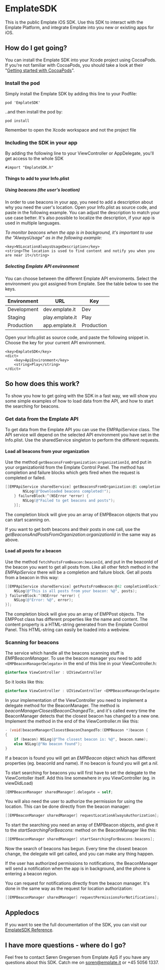 # EmplateSDK

This is the public Emplate iOS SDK. Use this SDK to interact with the Emplate Platform, and integrate Emplate into you new or existing apps for iOS.

## How do I get going?
You can install the Emplate SDK into your Xcode project using CocoaPods. If you're not familiar with CocoaPods, you should take a look at their "[Getting started with CocoaPods](https://guides.cocoapods.org/using/getting-started.html)".

### Install the pod
Simply install the Emplate SDK by adding this line to your Podfile:

`pod 'EmplateSDK'`

..and then install the pod by:

`pod install`

Remember to open the Xcode workspace and not the project file

### Including the SDK in your app
By adding the following line to your ViewController or AppDelegate, you'll get access to the whole SDK

`#import "EmplateSDK.h"`

#### Things to add to your Info.plist
##### Using beacons (the user's location)
In order to use beacons in your app, you need to add a description about why you need the user's location. Open your Info.plist as source code, and paste in the following example. You can adjust the description to match your use case better. It's also possible to localize the description, if your app is used in multiple languages.

_To monitor beacons when the app is in background, it's important to use the "AlwaysUsage" as in the following example:_

``` plist
<key>NSLocationAlwaysUsageDescription</key>
<string>The location is used to find content and notify you when you are near it</string>
```

##### Selecting Emplate API environment
You can choose between the different Emplate API enviroments. Select the environment you got assigned from Emplate. See the table below to see the keys.

| Environment        | URL              | Key        |
| ------------------ | ---------------- | ---------- |
| Development        | dev.emplate.it   | Dev        |
| Staging            | play.emplate.it  | Play       |
| Production         | app.emplate.it   | Production |

Open your Info.plist as source code, and paste the following snippet in. Choose the key for your current API environment.

``` plist
<key>EmplateSDK</key>
<dict>
	<key>ApiEnvironment</key>
	<string>Play</string>
</dict>
```

## So how does this work?
To show you how to get going with the SDK in a fast way, we will show you some simple examples of how to load data from the API, and how to start the searching for beacons.

### Get data from the Emplate API
To get data from the Emplate API you can use the EMPApiService class. The API service will depend on the selected API environment you have set in the Info.plist. Use the sharedService singleton to perform the different requests.

#### Load all beacons from your organization
Use the method `getBeaconsFromOrganization:organizationId`, and put in your organizationId from the Emplate Control Panel. The method has completion and failure blocks which gets fired when the request is completed or failed.

``` objective-c
[[EMPApiService sharedService] getBeaconsFromOrganization:@1 completionBlock:^(NSArray *beacons) {
        NSLog(@"Downloaded beacons completed!");
    } failureBlock:^(NSError *error) {
        NSLog(@"Failed to get beacons and posts");
    }];
```

The completion block will give you an array of EMPBeacon objects that you can start scanning on.

If you want to get both beacons and their posts in one call, use the _getBeaconsAndPostsFromOrganization:organizationId_ in the same way as above.

#### Load all posts for a beacon
Use the method `fetchPostsFromBeacon:beaconId`, and put in the beaconId of the beacon you want to get all posts from. Like all other fetch method in the _EMPApiService_ there will be a completion and failure block. Get all posts from a beacon in this way:
``` objective-c
[[EMPApiService sharedService] getPostsFromBeacon:@42 completionBlock:^(NSArray *posts) {
	NSLog(@"This is all posts from your beacon: %@", posts);
} failureBlock:^(NSError *error) {
	NSLog(@"Error: %@", error);
}];
```

The completion block will give you an array of EMPPost objects. The EMPPost class has different properties like the name and content. The content property is a HTML-string generated from the Emplate Control Panel. This HTML-string can easily be loaded into a webview.

### Scanning for beacons
The service which handle all the beacons scanning stuff is _EMPBeaconManager_. To use the beacon manager you need to add `<EMPBeaconManagerDelegate>` in the end of this line in your ViewController.h:

``` objective-c
@interface ViewController : UIViewController
```
So it looks like this:
``` objective-c
@interface ViewController : UIViewController <EMPBeaconManagerDelegate>
```

In your implementation of the ViewController you need to implement a delegate method for the BeaconManager. The method is _beaconManagerClosestBeaconChangedTo:_, and it's called every time the BeaconManager detects that the closest beacon has changed to a new one. Implement the method in the end of the ViewController.m like this:

``` objective-c
- (void)beaconManagerClosestBeaconChangedTo:(EMPBeacon *)beacon {
{
    if (beacon) NSLog(@"The closest beacon is: %@", beacon.name);
    else NSLog(@"No beacon found");
}
```

If a beacon is found you will get an _EMPBeacon_ object which has different properties (eg. beaconId and name). If no beacon is found you will get a _nil_.

To start searching for beacons you will first have to set the delegate to the ViewContoller itself. Add this line somewhere in you ViewController (eg. in viewDidLoad)
``` objective-c
[EMPBeaconManager sharedManager].delegate = self;
```

You will also need the user to authorize the permission for using the location. This can be done directly from the beacon manager:
```objective-c
[[EMPBeaconManager sharedManager] requestLocationAlwaysAuthorization];
```

To start the searching you need an array of EMPBeacon objects, and give it to the _startSearchingForBeacons:_ method on the BeaconManager like this:
``` objective-c
[[EMPBeaconManager sharedManager] startSearchingForBeacons:beacons];
```

Now the search of beacons has begun. Every time the closest beacon change, the delegate will get called, and you can make any thing happen. 

If the user has authorized permissions to notifications, the BeaconManager will send a notification when the app is in background, and the phone is entering a beacon region.

You can request for notifications directly from the beacon manager. It's done in the same way as the request for location authorization:
```objective-c
[[EMPBeaconManager sharedManager] requestPermissionsForNotifications];
```

## Appledocs
If you want to see the full documentation of the SDK, you can visit our [EmplateSDK Reference](http://emplate.github.io/emplate-ios-sdk/).

## I have more questions - where do I go?
Feel free to contact Søren Gregersen from Emplate ApS if you have any questions about this SDK. Catch me on soren@emplate.it or +45 5056 1337.
